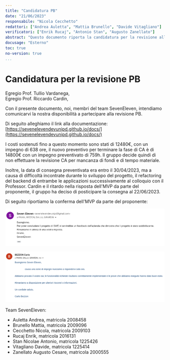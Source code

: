 ```yaml
---
title: "Candidatura PB"
date: "21/06/2023"
responsabile: "Nicola Cecchetto"
redattori: ["Andrea Auletta", "Mattia Brunello", "Davide Vitagliano"]
verificatori: ["Enrik Rucaj", "Antonio Stan", "Augusto Zanellato"]
abstract: "Questo documento riporta la candidatura per la revisione alla Product Baseline"
docusage: "Esterno"
toc: true
no-version: true
...
```


# Candidatura per la revisione PB

Egregio Prof. Tullio Vardanega,\
Egregio Prof. Riccardo Cardin,

Con il presente documento, noi, membri del team SevenEleven, intendiamo comunicarvi la nostra disponibilità a
partecipare alla revisione PB.

Di seguito alleghiamo il link alla documentazione:\
[https://sevenelevendevunipd.github.io/docs/](https://sevenelevendevunipd.github.io/docs/)

I costi sostenuti fino a questo momento sono stati di 12480€, con un impegno di 638 ore, il nuovo preventivo per terminare la fase di CA è di 14800€ con un impegno preventivato di 759h.
Il gruppo decide quindi di non effettuare la revisione CA per mancanza di fondi e di tempo materiale.

Inoltre, la data di consegna preventivata era entro il 30/04/2023, ma a causa di difficoltà incontrate durante lo sviluppo del progetto, il refactoring del backend di entrambe le applicazioni successivamente al colloquio con il Professor. Cardin e il ritardo nella risposta dell'MVP da parte del proponente, il gruppo ha deciso di posticipare la consegna al 22/06/2023.

Di seguito riportiamo la conferma dell'MVP da parte del proponente:

![alt](./imgManuale/richiestaMVP.png)

![alt](./imgManuale/confermaMVP.png)

Team SevenEleven:

* Auletta Andrea, matricola 2008458
* Brunello Mattia, matricola 2009096
* Cecchetto Nicola, matricola 2009103
* Rucaj Enrik, matricola 2016131
* Stan Nicolae Antonio, matricola 1225426
* Vitagliano Davide, matricola 1225414
* Zanellato Augusto Cesare, matricola 2000555

